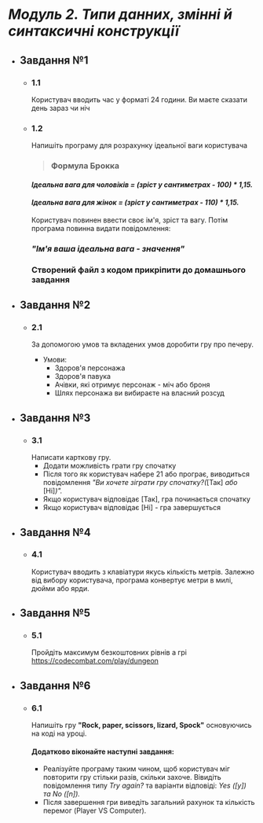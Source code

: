 # _Модуль 2. Типи данних, змінні й синтаксичні конструкції_
- ## __Завдання №1__
  - ### __1.1__
    Користувач вводить час у форматі 24 години. Ви маєте сказати день зараз чи ніч

  - ### __1.2__
    Напишіть програму для розрахунку ідеальної ваги користувача
    >### Формула Брокка
    #### *Ідеальна вага для чоловіків = (зріст у сантиметрах - 100) * 1,15.*
    #### *Ідеальна вага для жінок = (зріст у сантиметрах - 110) * 1,15.*
    Користувач повинен ввести своє ім'я, зріст та вагу.
    Потім програма повинна видати повідомлення:
    ### _"*Ім'я* ваша ідеальна вага - *значення*"_
    ### Створений файл з кодом прикріпити до домашнього завдання

- ## __Завдання №2__
  - ### __2.1__
    За допомогою умов та вкладених умов доробити гру про печеру.

    - Умови:
      - Здоров'я персонажа
      - Здоров'я павука
      - Ачівки, які отримує персонаж - міч або броня
      - Шлях персонажа ви вибираєте на власний розсуд

- ## __Завдання №3__

  - ### __3.1__
    Написати карткову гру. 
    - Додати можливість грати гру спочатку
    - Після того як користувач набере 21 або програє, виводиться повідомлення *"Ви хочете зіграти гру спочатку?(*[Так] *або* [Ні]*)".*
    - Якщо користувач відповідає [Так], гра починається спочатку
    - Якщо користувач відповідає [Ні] - гра завершується

- ## __Завдання №4__

  - ### __4.1__
    Користувач вводить з клавіатури якусь кількість метрів. Залежно від вибору користувача, програма
    конвертує метри в милі, дюйми або ярди.

- ## __Завдання №5__

  - ### __5.1__
    Пройдіть максимум безкоштовних рівнів а грі
    https://codecombat.com/play/dungeon

- ## __Завдання №6__

  - ### __6.1__
    Напишіть гру **"Rock, paper, scissors, lizard, Spock"** основуючись на коді на уроці.
     #### Додатково віконайте наступні завдання:
    - Реалізуйте програму таким чином, щоб користувач міг повторити гру стільки разів, 
      скільки захоче. Вівидіть повідомлення типу *Try again?* та варіанти відповіді: *Yes ([y]) та No ([n]).*
    - Після завершення гри виведіть загальний рахунок та кількість перемог (Player VS Computer).
